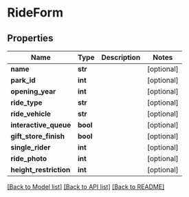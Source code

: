 # RideForm

## Properties
Name | Type | Description | Notes
------------ | ------------- | ------------- | -------------
**name** | **str** |  | [optional] 
**park_id** | **int** |  | [optional] 
**opening_year** | **int** |  | [optional] 
**ride_type** | **str** |  | [optional] 
**ride_vehicle** | **str** |  | [optional] 
**interactive_queue** | **bool** |  | [optional] 
**gift_store_finish** | **bool** |  | [optional] 
**single_rider** | **int** |  | [optional] 
**ride_photo** | **int** |  | [optional] 
**height_restriction** | **int** |  | [optional] 

[[Back to Model list]](../README.md#documentation-for-models) [[Back to API list]](../README.md#documentation-for-api-endpoints) [[Back to README]](../README.md)


